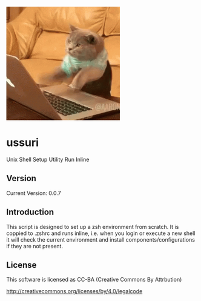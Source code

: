 ![alt tag](https://raw.githubusercontent.com/lateralblast/ussuri/master/ussuri.gif)

ussuri
======

Unix Shell Setup Utility Run Inline

Version
-------

Current Version: 0.0.7

Introduction
------------

This script is designed to set up a zsh environment from scratch.
It is coppied to .zshrc and runs inline, i.e. when you login or
execute a new shell it will check the current environment and
install components/configurations if they are not present.

License
-------

This software is licensed as CC-BA (Creative Commons By Attrbution)

http://creativecommons.org/licenses/by/4.0/legalcode
